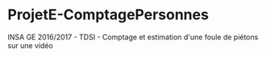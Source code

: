 # ProjetE-ComptagePersonnes
INSA GE 2016/2017 - TDSI - Comptage et estimation d'une foule de piétons sur une vidéo

